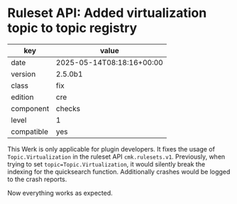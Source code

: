 [//]: # (werk v2)
# Ruleset API: Added virtualization topic to topic registry

key        | value
---------- | ---
date       | 2025-05-14T08:18:16+00:00
version    | 2.5.0b1
class      | fix
edition    | cre
component  | checks
level      | 1
compatible | yes

This Werk is only applicable for plugin developers.
It fixes the usage of `Topic.Virtualization` in the ruleset API `cmk.rulesets.v1`.
Previously, when trying to set `topic=Topic.Virtualization`, it would silently break the indexing for the quicksearch function.
Additionally crashes would be logged to the crash reports.

Now everything works as expected.

